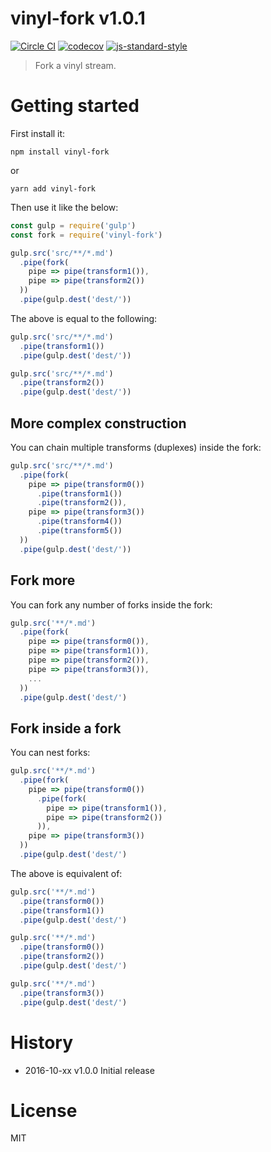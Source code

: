 # vinyl-fork v1.0.1

[![Circle CI](https://circleci.com/gh/kt3k/vinyl-fork.svg?style=svg)](https://circleci.com/gh/kt3k/vinyl-fork)
[![codecov](https://codecov.io/gh/kt3k/vinyl-fork/branch/master/graph/badge.svg)](https://codecov.io/gh/kt3k/vinyl-fork)
[![js-standard-style](https://img.shields.io/badge/code%20style-standard-brightgreen.svg)](http://standardjs.com/)

> Fork a vinyl stream.

# Getting started

First install it:

    npm install vinyl-fork

or

    yarn add vinyl-fork

Then use it like the below:

```js
const gulp = require('gulp')
const fork = require('vinyl-fork')

gulp.src('src/**/*.md')
  .pipe(fork(
    pipe => pipe(transform1()),
    pipe => pipe(transform2())
  ))
  .pipe(gulp.dest('dest/'))
```

The above is equal to the following:

```js
gulp.src('src/**/*.md')
  .pipe(transform1())
  .pipe(gulp.dest('dest/'))

gulp.src('src/**/*.md')
  .pipe(transform2())
  .pipe(gulp.dest('dest/'))
```

## More complex construction

You can chain multiple transforms (duplexes) inside the fork:

```js
gulp.src('src/**/*.md')
  .pipe(fork(
    pipe => pipe(transform0())
      .pipe(transform1())
      .pipe(transform2()),
    pipe => pipe(transform3())
      .pipe(transform4())
      .pipe(transform5())
  ))
  .pipe(gulp.dest('dest/'))
```

## Fork more

You can fork any number of forks inside the fork:

```js
gulp.src('**/*.md')
  .pipe(fork(
    pipe => pipe(transform0()),
    pipe => pipe(transform1()),
    pipe => pipe(transform2()),
    pipe => pipe(transform3()),
    ...
  ))
  .pipe(gulp.dest('dest/')
```

## Fork inside a fork

You can nest forks:

```js
gulp.src('**/*.md')
  .pipe(fork(
    pipe => pipe(transform0())
      .pipe(fork(
        pipe => pipe(transform1()),
        pipe => pipe(transform2())
      )),
    pipe => pipe(transform3())
  ))
  .pipe(gulp.dest('dest/')
```

The above is equivalent of:

```js
gulp.src('**/*.md')
  .pipe(transform0())
  .pipe(transform1())
  .pipe(gulp.dest('dest/')

gulp.src('**/*.md')
  .pipe(transform0())
  .pipe(transform2())
  .pipe(gulp.dest('dest/')

gulp.src('**/*.md')
  .pipe(transform3())
  .pipe(gulp.dest('dest/')
```

# History

- 2016-10-xx   v1.0.0   Initial release

# License

MIT
